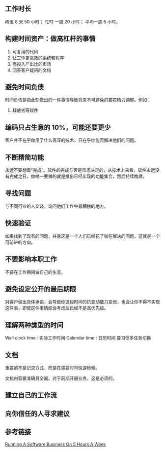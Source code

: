 ## 工作时长
峰值 8 天 50 小时；
忙时 一周 20 小时；
平均一周 5 小时。

## 构建时间资产：做高杠杆的事情
1. 可复用的代码
2. 让工作更高效的系统和程序
3. 高投入产出比的市场
4. 回答客户疑问的文档

## 避免时间负债
时间负债是指此刻做出的一件事情导致将来不可避免的要花精力调整。例如：
1. 释放劣等软件

## 编码只占生意的 10%，可能还要更少
客户并不在乎你用了什么高深的技术，只在乎你能否解决他们的问题。

## 不断精简功能
永远不要想着“完成”。软件的完成与否是市场决定的，从技术上来看，软件永远没有完成之日。你唯一要做的就是推出已经实现的功能集合，然后持续构建。

## 寻找问题
与不同行业的人交谈，询问他们工作中最糟糕的地方。

## 快速验证
如果找到了现有的问题，并且这是一个人们已经花了钱在解决的问题，这就是一个可前进的方向。

## 不要影响本职工作
不要在工作期间做自己的生意。

## 避免设定公开的最后期限
对客户做出具体承诺，会导致你这段时间的抗变动能力变弱，也会让你不得不实现这件事，即使这件事情综合考虑后已经不是高优先级。

## 理解两种类型的时间
Wall clock time : 实际工作时间
Calendar time : 日历时间
 要习惯多任务切换

## 文档
重要的不是记录方式，而是在需要时可快速检索。

文档内容要准确且全面。对于前期开展业务，这是必须的。

## 建立自己的工作流

## 向你信任的人寻求建议



## 参考链接
[Running A Software Business On 5 Hours A Week](https://www.kalzumeus.com/2010/03/20/running-a-software-business-on-5-hours-a-week/)
